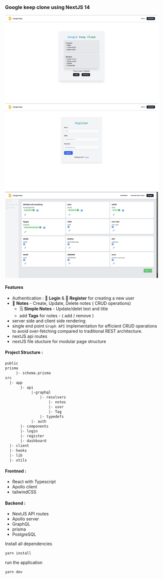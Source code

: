 ### Google keep clone using NextJS 14

![1st-pic](screenshots/pic1.png)
![2nd-pic](screenshots/pic2.png)
![3rd-pic](screenshots/pic3.png)


#### Features
- Authentication : 🔐 **Login** & 🔏 **Register** for creating a new user
- 📝 **Notes** - Create, Update, Delete notes ( CRUD operations)
  * 🗒 **Simple Notes** - Update/delet text and title
  * add **Tags** for notes - ( add / remove )
- server side and client side rendering
- single end point `Graph API` implementation for efficient CRUD operations to avoid over-fetching compared to traditional
  REST architecture.
- nextJS api routes
- nextJS file stucture for modular page structure

#### Project Structure :
``` 
public
prisma
     |- schema.prisma
src
  |- app 
       |- api
            |-graphql 
                |- resolvers
                    |- notes
                    |- user
                    |- Tag
                |- typedefs
            |- auth
       |- components
       |- login
       |- register
       |- dashboard
  |- client
  |- hooks
  |- lib 
  |- utils

```

#### Frontned :
- React with Typescript
- Apollo client
- tailwindCSS

#### Backend :
- NextJS API routes
- Apollo server
- GraphQL
- prisma
- PostgreSQL

Install all dependencies
```bash
yarn install
```

run the application
```bash
yarn dev
```
